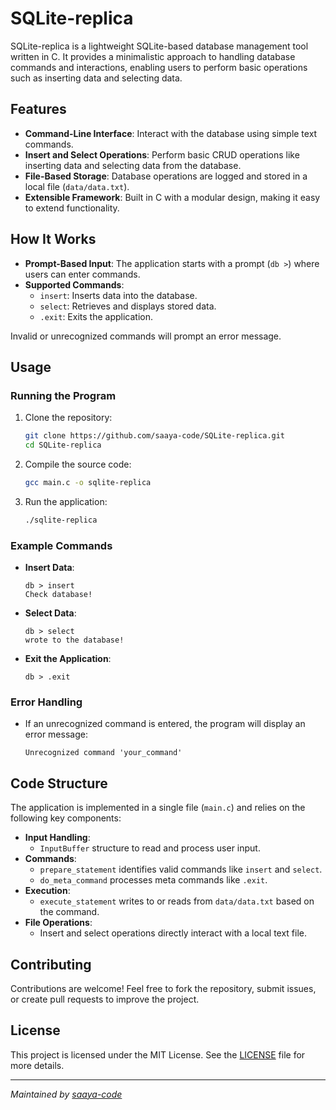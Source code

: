 # SQLite-replica

SQLite-replica is a lightweight SQLite-based database management tool written in C. It provides a minimalistic approach to handling database commands and interactions, enabling users to perform basic operations such as inserting data and selecting data.

## Features

- **Command-Line Interface**: Interact with the database using simple text commands.
- **Insert and Select Operations**: Perform basic CRUD operations like inserting data and selecting data from the database.
- **File-Based Storage**: Database operations are logged and stored in a local file (`data/data.txt`).
- **Extensible Framework**: Built in C with a modular design, making it easy to extend functionality.

## How It Works

- **Prompt-Based Input**: The application starts with a prompt (`db >`) where users can enter commands.
- **Supported Commands**:
  - `insert`: Inserts data into the database.
  - `select`: Retrieves and displays stored data.
  - `.exit`: Exits the application.

Invalid or unrecognized commands will prompt an error message.

## Usage

### Running the Program

1. Clone the repository:
   ```bash
   git clone https://github.com/saaya-code/SQLite-replica.git
   cd SQLite-replica
   ```

2. Compile the source code:
   ```bash
   gcc main.c -o sqlite-replica
   ```

3. Run the application:
   ```bash
   ./sqlite-replica
   ```

### Example Commands

- **Insert Data**:
  ```
  db > insert
  Check database!
  ```

- **Select Data**:
  ```
  db > select
  wrote to the database!
  ```

- **Exit the Application**:
  ```
  db > .exit
  ```

### Error Handling

- If an unrecognized command is entered, the program will display an error message:
  ```
  Unrecognized command 'your_command'
  ```

## Code Structure

The application is implemented in a single file (`main.c`) and relies on the following key components:

- **Input Handling**:
  - `InputBuffer` structure to read and process user input.
- **Commands**:
  - `prepare_statement` identifies valid commands like `insert` and `select`.
  - `do_meta_command` processes meta commands like `.exit`.
- **Execution**:
  - `execute_statement` writes to or reads from `data/data.txt` based on the command.
- **File Operations**:
  - Insert and select operations directly interact with a local text file.

## Contributing

Contributions are welcome! Feel free to fork the repository, submit issues, or create pull requests to improve the project.

## License

This project is licensed under the MIT License. See the [LICENSE](LICENSE) file for more details.

---

*Maintained by [saaya-code](https://github.com/saaya-code)*
